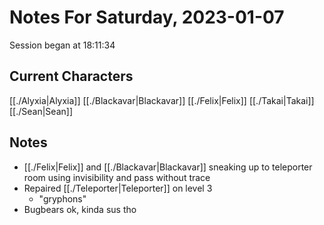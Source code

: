 # Notes For Saturday, 2023-01-07
Session began at 18:11:34
## Current Characters
[[./Alyxia|Alyxia]]
[[./Blackavar|Blackavar]]
[[./Felix|Felix]]
[[./Takai|Takai]]
[[./Sean|Sean]]
## Notes
- [[./Felix|Felix]] and [[./Blackavar|Blackavar]] sneaking up to teleporter room using invisibility and pass without trace
- Repaired [[./Teleporter|Teleporter]] on level 3
	- "gryphons"
 - Bugbears ok, kinda sus tho